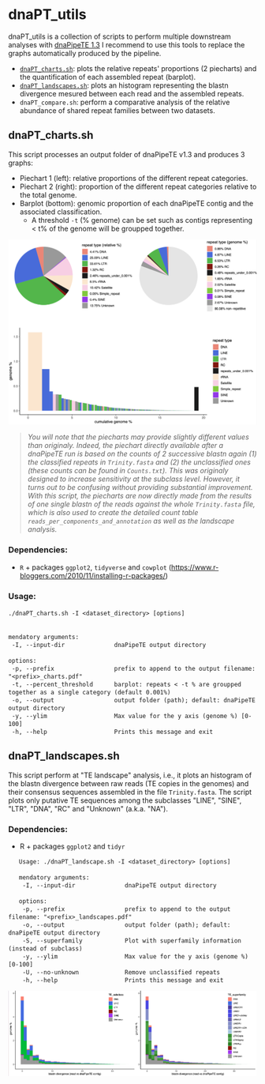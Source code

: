 # dnaPT_utils

dnaPT_utils is a collection of scripts to perform multiple downstream analyses with [dnaPipeTE 1.3](https://github.com/clemgoub/dnaPipeTE)
I recommend to use this tools to replace the graphs automatically produced by the pipeline.

- [`dnaPT_charts.sh`](#dnapt_chartssh): plots the relative repeats' proportions (2 piecharts) and the quantification of each assembled repeat (barplot).
- [`dnaPT_landscapes.sh`](#dnapt_landscapessh): plots an histogram representing the blastn divergence mesured between each read and the assembled repeats.
- `dnaPT_compare.sh`: perform a comparative analysis of the relative abundance of shared repeat families between two datasets.

## dnaPT_charts.sh

This script processes an output folder of dnaPipeTE v1.3 and produces 3 graphs:
- Piechart 1 (left): relative proportions of the different repeat categories.
- Piechart 2 (right): proportion of the different repeat categories relative to the total genome.
- Barplot (bottom): genomic proportion of each dnaPipeTE contig and the associated classification.
	- A threshold `-t` (% genome) can be set such as contigs representing < t% of the genome will be groupped together.

![charts](./figures/charts.png)
> *You will note that the piecharts may provide slightly different values than originaly. Indeed, the piechart directly available after a dnaPipeTE run is based on the counts of 2 successive blastn again (1) the classified repeats in `Trinity.fasta` and (2) the unclassified ones (these counts can be found in `Counts.txt`). This was originaly designed to increase sensitivity at the subclass level. However, it turns out to be confusing without providing  substantial improvement. With this script, the piecharts are now directly made from the results of one single blastn of the reads against the whole `Trinity.fasta` file, which is also used to create the detailed count table `reads_per_components_and_annotation` as well as the landscape analysis.*

### Dependencies:
- `R` + packages `ggplot2`, `tidyverse` and `cowplot` (https://www.r-bloggers.com/2010/11/installing-r-packages/)

### Usage: 

```
./dnaPT_charts.sh -I <dataset_directory> [options]


mendatory arguments:
 -I, --input-dir              dnaPipeTE output directory

options:
 -p, --prefix                 prefix to append to the output filename: "<prefix>_charts.pdf"
 -t, --percent_threshold      barplot: repeats < -t % are groupped together as a single category (default 0.001%)
 -o, --output                 output folder (path); default: dnaPipeTE output directory
 -y, --ylim                   Max value for the y axis (genome %) [0-100]
 -h, --help                   Prints this message and exit
 ```

## dnaPT_landscapes.sh

This script perform at "TE landscape" analysis, i.e., it plots an histogram of the blastn divergence between raw reads (TE copies in the genomes) and their consensus sequences assembled in the file `Trinity.fasta`. The script plots only putative TE sequences among the subclasses "LINE", "SINE", "LTR", "DNA", "RC" and "Unknown" (a.k.a. "NA"). 

### Dependencies:
- R + packages `ggplot2` and `tidyr`

```
   Usage: ./dnaPT_landscape.sh -I <dataset_directory> [options]

   mendatory arguments:
    -I, --input-dir              dnaPipeTE output directory

   options:
    -p, --prefix                 prefix to append to the output filename: "<prefix>_landscapes.pdf"
    -o, --output                 output folder (path); default: dnaPipeTE output directory
    -S, --superfamily            Plot with superfamily information (instead of subclass)
    -y, --ylim                   Max value for the y axis (genome %) [0-100]
    -U, --no-unknown             Remove unclassified repeats
    -h, --help                   Prints this message and exit
```
![landscapes](./figures/landscapes.png)